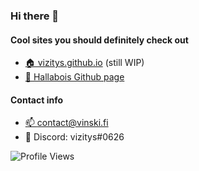 ### Hi there 👋

#### Cool sites you should definitely check out
- [🏠 vizitys.github.io](https://vinski.fi) (still WIP)
- [🔗 Hallabois Github page](https://github.com/hallabois)

#### Contact info
- [📫 contact@vinski.fi](mailto:contact@vinski.fi)
- 💬 Discord: vizitys#0626

![Profile Views](https://komarev.com/ghpvc/?username=vizitys&color=55198b)
